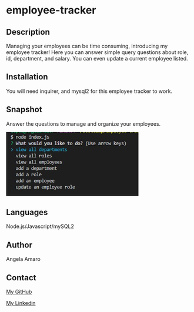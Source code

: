 # employee-tracker

## Description

Managing your employees can be time consuming, introducing my employee tracker! Here you can answer simple query questions about role, id, department, and salary. You can even update a current employee listed.

## Installation

You will need inquirer, and mysql2 for this employee tracker to work.

## Snapshot

Answer the questions to manage and organize your employees.

![screenshot](./emptrkscrnsht.jpg)

## Languages

Node.js/Javascript/mySQL2

## Author

Angela Amaro

## Contact

[My GitHub](https://github.com/Angela-Amaro)

[My Linkedin](https://www.linkedin.com/in/angela-amaro-342792204/)
